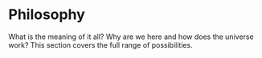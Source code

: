 # Philosophy

What is the meaning of it all? Why are we here and how does the universe work? This section covers the full range of possibilities.